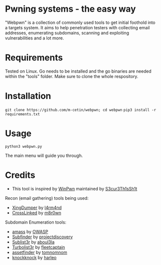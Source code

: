 # Pwning systems - the easy way

"Webpwn" is a collection of commonly used tools to get initial foothold into a targets system. It aims to help penetration testers with collecting email addresses, enumerating subdomains, scanning and exploiting vulnerabilities and a lot more.

# Requirements

Tested on Linux. Go needs to be installed and the go binaries are needed within the "tools" folder. Make sure to clone the whole respository.

# Installation

`git clone https://github.com/m-cetin/webpwn; cd webpwn`
`pip3 install -r requirements.txt`

# Usage

`python3 webpwn.py`

The main menu will guide you through.

# Credits

- This tool is inspired by [WinPwn](https://github.com/S3cur3Th1sSh1t/WinPwn) maintained by [S3cur3Th1sSh1t](https://github.com/S3cur3Th1sSh1t)

Recon (email gathering) tools being used:
- [XingDumper](https://github.com/l4rm4nd/XingDumper) by [l4rm4nd](https://github.com/l4rm4nd)
- [CrossLinked](https://github.com/m8r0wn/CrossLinked) by [m8r0wn](https://github.com/m8r0wn)

Subdomain Enumeration tools:
- [amass](https://github.com/OWASP/Amass) by [OWASP](https://github.com/OWASP)
- [Subfinder](https://github.com/projectdiscovery/subfinder) by [projectdiscovery](https://github.com/projectdiscovery)
- [Sublist3r](https://github.com/aboul3la/Sublist3r) by [aboul3la](https://github.com/aboul3la)
- [Turbolist3r](https://github.com/fleetcaptain/Turbolist3r) by [fleetcaptain](https://github.com/fleetcaptain)
- [assetfinder](https://github.com/tomnomnom/assetfinder) by [tomnomnom](https://github.com/tomnomnom)
- [knockknock](https://github.com/harleo/knockknock) by [harleo](https://github.com/harleo)
